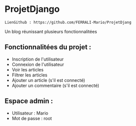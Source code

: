 # ProjetDjango

``LienGithub : https://github.com/FERRALI-Mario/ProjetDjang``

Un blog réunissant plusieurs fonctionnalitées

## Fonctionnalitées du projet :
- Inscription de l'utilisateur
- Connexion de l'utilisateur
- Voir les articles 
- Filtrer les articles
- Ajouter un article (s'il est connecté)
- Ajouter un commentaire (s'il est connecté)


## Espace admin :
- Utilisateur : Mario
- Mot de passe : root
